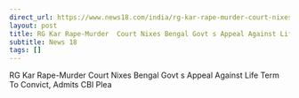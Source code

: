 ```yaml
---
direct_url: https://www.news18.com/india/rg-kar-rape-murder-court-nixes-bengal-govts-appeal-against-life-term-to-convict-admits-cbi-plea-9218660.html
layout: post
title: RG Kar Rape-Murder  Court Nixes Bengal Govt s Appeal Against Life Term To Convict, Admits CBI Plea
subtitle: News 18
tags: []
---
```


RG Kar Rape-Murder  Court Nixes Bengal Govt s Appeal Against Life Term To Convict, Admits CBI Plea
